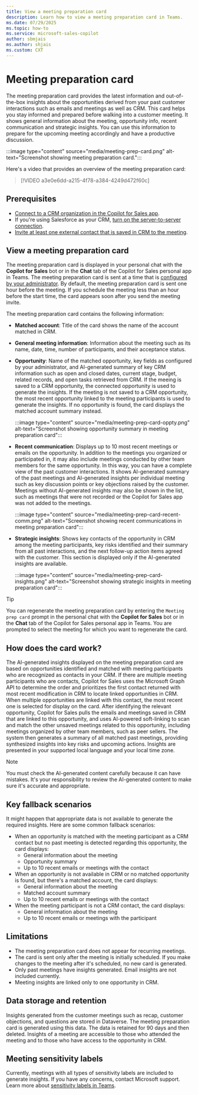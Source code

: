 ```yaml
---
title: View a meeting preparation card
description: Learn how to view a meeting preparation card in Teams.
ms.date: 07/29/2025
ms.topic: how-to
ms.service: microsoft-sales-copilot
author: sbmjais
ms.author: shjais
ms.custom: CXT
---
```


# Meeting preparation card

The meeting preparation card provides the latest information and out-of-the-box insights about the opportunities derived from your past customer interactions such as emails and meetings as well as CRM. This card helps you stay informed and prepared before walking into a customer meeting. It shows general information about the meeting, opportunity info, recent communication and strategic insights. You can use this information to prepare for the upcoming meeting accordingly and have a productive discussion.

:::image type="content" source="media/meeting-prep-card.png" alt-text="Screenshot showing meeting preparation card.":::

Here's a video that provides an overview of the meeting preparation card:

> [!VIDEO a3e0e6dd-a215-4f78-a384-4249d472f60c]

## Prerequisites

- [Connect to a CRM organization in the Copilot for Sales app](sign-in-crm-outlook.md).
- If you're using Salesforce as your CRM, [turn on the server-to-server connection](connect-agent-datasource.md).
- [Invite at least one external contact that is saved in CRM to the meeting](connect-contact.md).

## View a meeting preparation card

The meeting preparation card is displayed in your personal chat with the **Copilot for Sales** bot or in the **Chat** tab of the Copilot for Sales personal app in Teams. The meeting preparation card is sent at a time that is [configured by your administrator](configure-meeting-agent.md#configure-pre-meeting-preparation-notifications). By default, the meeting preparation card is sent one hour before the meeting. If you schedule the meeting less than an hour before the start time, the card appears soon after you send the meeting invite. 

The meeting preparation card contains the following information: 

- **Matched account**: Title of the card shows the name of the account matched in CRM. 
- **General meeting information**: Information about the meeting such as its name, date, time, number of participants, and their acceptance status.
- **Opportunity**: Name of the matched opportunity, key fields as configured by your administrator, and AI-generated summary of key CRM information such as open and closed dates, current stage, budget, related records, and open tasks retrieved from CRM. If the meeing is saved to a CRM opportunity, the connected opportunity is used to generate the insights. If the meeting is not saved to a CRM opportunity, the most recent opportunity linked to the meeting participants is used to generate the insights. If no opportunity is found, the card displays the matched account summary instead.

    :::image type="content" source="media/meeting-prep-card-oppty.png" alt-text="Screenshot showing opportunity summary in meeting preparation card":::

- **Recent communication**: Displays up to 10 most recent meetings or emails on the opportunity. In addition to the meetings you organized or participated in, it may also include meetings conducted by other team members for the same opportunity. In this way, you can have a complete view of the past customer interactions. It shows AI-generated summary of the past meetings and AI-generated insights per individual meeting such as key discussion points or key objections raised by the customer. Meetings without AI-generated insights may also be shown in the list, such as meetings that were not recorded or the Copilot for Sales app was not added to the meetings. 

    :::image type="content" source="media/meeting-prep-card-recent-comm.png" alt-text="Screenshot showing recent communications in meeting preparation card":::

- **Strategic insights**: Shows key contacts of the opportunity in CRM among the meeting participants, key risks identified and their summary from all past interactions, and the next follow-up action items agreed with the customer. This section is displayed only if the AI-generated insights are available. 

    :::image type="content" source="media/meeting-prep-card-insights.png" alt-text="Screenshot showing strategic insights in meeting preparation card"::: 

> [!TIP]
> You can regenerate the meeting preparation card by entering the `Meeting prep card` prompt in the personal chat with the **Copilot for Sales** bot or in the **Chat** tab of the Copilot for Sales personal app in Teams. You are prompted to select the meeting for which you want to regenerate the card. 

## How does the card work?

The AI-generated insights displayed on the meeting preparation card are based on opportunities identified and matched with meeting participants who are recognized as contacts in your CRM. If there are multiple meeting participants who are contacts, Copilot for Sales uses the Microsoft Graph API to determine the order and prioritizes the first contact returned with most recent modification in CRM to locate linked opportunities in CRM. When multiple opportunities are linked with this contact, the most recent one is selected for display on the card. After identifying the relevant opportunity, Copilot for Sales pulls the emails and meetings saved in CRM that are linked to this opportunity, and uses AI-powered soft-linking to scan and match the other unsaved meetings related to this opportunity, including meetings organized by other team members, such as peer sellers. The system then generates a summary of all matched past meetings, providing synthesized insights into key risks and upcoming actions. Insights are presented in your supported local language and your local time zone. 

> [!NOTE]
> You must check the AI-generated content carefully because it can have mistakes. It's your responsibility to review the AI-generated content to make sure it's accurate and appropriate.

## Key fallback scenarios

It might happen that appropriate data is not available to generate the required insights. Here are some common fallback scenarios:

- When an opportunity is matched with the meeting participant as a CRM contact but no past meeting is detected regarding this opportunity, the card displays:
    - General information about the meeting
    - Opportunity summary
    - Up to 10 recent emails or meetings with the contact
- When an opportunity is not available in CRM or no matched opportunity is found, but there's a matched account, the card displays:
    - General information about the meeting
    - Matched account summary
    - Up to 10 recent emails or meetings with the contact
- When the meeting participant is not a CRM contact, the card displays:
    - General information about the meeting
    - Up to 10 recent emails or meetings with the participant

## Limitations

- The meeting preparation card does not appear for recurring meetings.
- The card is sent only after the meeting is initially scheduled. If you make changes to the meeting after it's scheduled, no new card is generated.
- Only past meetings have insights generated. Email insights are not included currently.
- Meeting insights are linked only to one opportunity in CRM. 

## Data storage and retention

Insights generated from the customer meetings such as recap, customer objections, and questions are stored in Dataverse. The meeting preparation card is generated using this data. The data is retained for 90 days and then deleted. Insights of a meeting are accessible to those who attended the meeting and to those who have access to the opportunity in CRM. 

## Meeting sensitivity labels

Currently, meetings with all types of sensitivity labels are included to generate insights. If you have any concerns, contact Microsoft support. Learn more about [sensitivity labels in Teams](https://support.microsoft.com/en-us/office/sensitivity-labels-for-teams-meetings-2b244d1d-72d0-471e-8e58-c41079e190fb).
